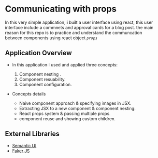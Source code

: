 # Communicating with props

In this very simple application, i built a user interface using react, this user interface include a commnets and approval cards for a blog post. the main reason for this repo is to practice and understand the communcation between components using react object _`props`_

## Application Overview

- In this application I used and applied three concepts:

  1. Component nesting .
  2. Component resuability.
  3. Component configuration.

- Concepts details
  - Naive component approach & specifying images in JSX.
  - Extracting JSX to a new component & component nesting.
  - React props system & passing multiple props.
  - component reuse and showing custom children.

## External Libraries

- [Semantic UI](https://semantic-ui.com/)
- [Faker JS](https://github.com/marak/Faker.js/)
